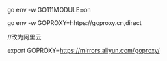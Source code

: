 go env -w GO111MODULE=on

go env -w GOPROXY=hhtps://goproxy.cn,direct

//改为阿里云

export GOPROXY=https://mirrors.aliyun.com/goproxy/